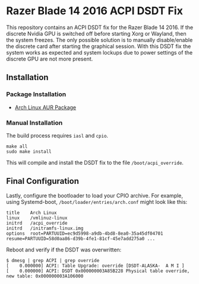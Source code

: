 # Razer Blade 14 2016 ACPI DSDT Fix

This repository contains an ACPI DSDT fix for the Razer Blade 14 2016.
If the discrete Nvidia GPU is switched off before starting Xorg or Wayland, then the system freezes.
The only possible solution is to manually disable/enable the discrete card after starting the graphical session.
With this DSDT fix the system works as expected and system lockups due to power settings of the discrete GPU are not more present.

## Installation

### Package Installation

- [Arch Linux AUR Package](https://aur.archlinux.org/packages/razer_blade_14_2016_acpi_dsdt-git/)

### Manual Installation

The build process requires `iasl` and `cpio`.

```
make all
sudo make install
```

This will compile and install the DSDT fix to the file `/boot/acpi_override`.

## Final Configuration

Lastly, configure the bootloader to load your CPIO archive. For example, using Systemd-boot, `/boot/loader/entries/arch.conf` might look like this:

```
title	 Arch Linux
linux	 /vmlinuz-linux
initrd   /acpi_override
initrd	 /initramfs-linux.img
options  root=PARTUUID=ec9d5998-a9db-4bd8-8ea0-35a45df04701 resume=PARTUUID=58d0aa86-d39b-4fe1-81cf-45e7add275a0 ...
```

Reboot and verify if the DSDT was overwritten:

```
$ dmesg | grep ACPI | grep override
[    0.000000] ACPI: Table Upgrade: override [DSDT-ALASKA-  A M I ]
[    0.000000] ACPI: DSDT 0x000000003A85B228 Physical table override, new table: 0x000000003A106000
```

